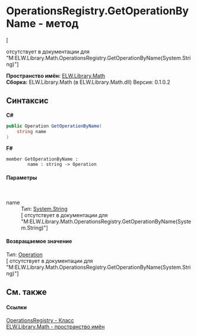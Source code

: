 # OperationsRegistry.GetOperationByName - метод
 

\[<summary> отсутствует в документации для "M:ELW.Library.Math.OperationsRegistry.GetOperationByName(System.String)"\]

**Пространство имён:**&nbsp;<a href="N_ELW_Library_Math">ELW.Library.Math</a><br />**Сборка:**&nbsp;ELW.Library.Math (в ELW.Library.Math.dll) Версия: 0.1.0.2

## Синтаксис

**C#**<br />
``` C#
public Operation GetOperationByName(
	string name
)
```

**F#**<br />
``` F#
member GetOperationByName : 
        name : string -> Operation 

```


#### Параметры
&nbsp;<dl><dt>name</dt><dd>Тип:&nbsp;<a href="http://msdn2.microsoft.com/ru-ru/library/s1wwdcbf" target="_blank">System.String</a><br />\[<param name="name"/> отсутствует в документации для "M:ELW.Library.Math.OperationsRegistry.GetOperationByName(System.String)"\]</dd></dl>

#### Возвращаемое значение
Тип:&nbsp;<a href="T_ELW_Library_Math_Operation">Operation</a><br />\[<returns> отсутствует в документации для "M:ELW.Library.Math.OperationsRegistry.GetOperationByName(System.String)"\]

## См. также


#### Ссылки
<a href="T_ELW_Library_Math_OperationsRegistry">OperationsRegistry - Класс</a><br /><a href="N_ELW_Library_Math">ELW.Library.Math - пространство имён</a><br />